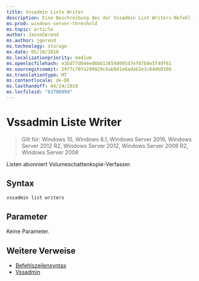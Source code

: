 ```yaml
---
title: Vssadmin Liste Writer
description: Eine Beschreibung des der Vssadmin List Writers-Befehl.
ms.prod: windows-server-threshold
ms.topic: article
author: JasonGerend
ms.author: jgerend
ms.technology: storage
ms.date: 05/18/2018
ms.localizationpriority: medium
ms.openlocfilehash: e3bd77d844ed6b613659d095d7ef07b9e5f40f61
ms.sourcegitcommit: 2977c707a299929c6ab0d1e0adab2e1c644b8306
ms.translationtype: MT
ms.contentlocale: de-DE
ms.lasthandoff: 04/24/2019
ms.locfileid: "63706994"
---
```

# <a name="vssadmin-list-writers"></a>Vssadmin Liste Writer

>Gilt für: Windows 10, Windows 8.1, Windows Server 2016, Windows Server 2012 R2, Windows Server 2012, Windows Server 2008 R2, Windows Server 2008

Listen abonniert Volumeschattenkopie-Verfasser.

## <a name="syntax"></a>Syntax

```PowerShell
vssadmin list writers
```

## <a name="parameters"></a>Parameter

Keine Parameter.

## <a name="additional-references"></a>Weitere Verweise

* [Befehlszeilensyntax](https://docs.microsoft.com/previous-versions/windows/it-pro/windows-server-2012-r2-and-2012/cc771080(v%3dws.11))
* [Vssadmin](vssadmin.md)